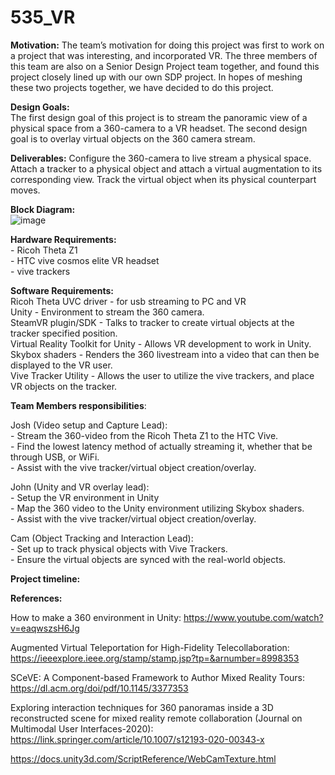 # 535_VR
**Motivation:** 
    The team’s motivation for doing this project was first to work on a project that was interesting, and incorporated VR. The three members of this team are also on a Senior Design Project team together, and found this project closely lined up with our own SDP project. In hopes of meshing these two projects together, we have decided to do this project. 

**Design Goals:**  
    The first design goal of this project is to stream the panoramic view of a physical space from a 360-camera to a VR headset. The second design goal is to overlay virtual objects on the 360 camera stream. 

**Deliverables:**
    Configure the 360-camera to live stream a physical space.
    Attach a tracker to a physical object and attach a virtual augmentation to its corresponding view.
    Track the virtual object when its physical counterpart moves.

**Block Diagram:**  
![image](https://github.com/user-attachments/assets/9f4a1055-2d96-4a10-aa49-0fae1402d19e)


**Hardware Requirements:**   
    - Ricoh Theta Z1  
    - HTC vive cosmos elite VR headset  
    - vive trackers  

**Software Requirements:**  
    Ricoh Theta UVC driver 
      - for usb streaming to PC and VR   
    Unity
      - Environment to stream the 360 camera.   
    SteamVR plugin/SDK
      - Talks to tracker to create virtual objects at the tracker specified position.  
    Virtual Reality Toolkit for Unity 
      - Allows VR development to work in Unity.  
    Skybox shaders
      - Renders the 360 livestream into a video that can then be displayed to the VR user.   
    Vive Tracker Utility
      - Allows the user to utilize the vive trackers, and place VR objects on the tracker.   

**Team Members responsibilities**:

Josh (Video setup and Capture Lead):  
    - Stream the 360-video from the Ricoh Theta Z1 to the HTC Vive.  
    - Find the lowest latency method of actually streaming it, whether that be through USB, or WiFi.   
    - Assist with the vive tracker/virtual object creation/overlay.  

John (Unity and VR overlay lead):  
    - Setup the VR environment in Unity  
    - Map the 360 video to the Unity environment utilizing Skybox shaders.  
    - Assist with the vive tracker/virtual object creation/overlay.  

Cam (Object Tracking and Interaction Lead):  
    - Set up to track physical objects with Vive Trackers.   
    - Ensure the virtual objects are synced with the real-world objects.   

**Project timeline:** 

**References:**  

How to make a 360 environment in Unity: 
    https://www.youtube.com/watch?v=eaqwszsH6Jg

Augmented Virtual Teleportation for High-Fidelity Telecollaboration: 
    https://ieeexplore.ieee.org/stamp/stamp.jsp?tp=&arnumber=8998353

SCeVE: A Component-based Framework to Author Mixed Reality Tours: 
    https://dl.acm.org/doi/pdf/10.1145/3377353

Exploring interaction techniques for 360 panoramas inside a 3D reconstructed scene for mixed reality remote collaboration (Journal on Multimodal User Interfaces-2020): 
    https://link.springer.com/article/10.1007/s12193-020-00343-x

https://docs.unity3d.com/ScriptReference/WebCamTexture.html

